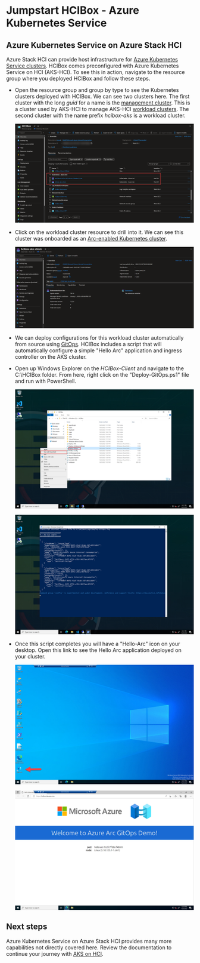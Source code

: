 <!-- ---
type: docs
weight: 100
toc_hide: true
--- -->

# Jumpstart HCIBox - Azure Kubernetes Service

## Azure Kubernetes Service on Azure Stack HCI

Azure Stack HCI can provide host infrastructure for [Azure Kubernetes Service clusters](https://learn.microsoft.com/azure-stack/aks-hci/). HCIBox comes preconfigured with Azure Kubernetes Service on HCI (AKS-HCI). To see this in action, navigate to the resource group where you deployed HCIBox and follow these steps.

- Open the resource group and group by type to see the Kubernetes clusters deployed with HCIBox. We can see two clusters here. The first cluster with the long _guid_ for a name is the [management cluster](https://learn.microsoft.com/azure-stack/aks-hci/kubernetes-concepts#the-management-cluster). This is a cluster used by AKS-HCI to manage AKS-HCI [workload clusters](https://learn.microsoft.com/azure-stack/aks-hci/kubernetes-concepts#the-workload-cluster). The second cluster with the name prefix _hcibox-aks_ is a workload cluster.

  ![Screenshot showing clusters in resource group](./rg_aks.png)

- Click on the workload cluster resource to drill into it. We can see this cluster was onboarded as an [Arc-enabled Kubernetes cluster](https://learn.microsoft.com/azure/azure-arc/kubernetes/overview).

  ![Screenshot showing clusters in resource group](./aks_cluster_detail.png)

- We can deploy configurations for this workload cluster automatically from source using [GitOps](https://learn.microsoft.com/azure/azure-arc/kubernetes/tutorial-use-gitops-connected-cluster). HCIBox includes a script that will automatically configure a simple "Hello Arc" application and ingress controller on the AKS cluster.

- Open up Windows Explorer on the _HCIBox-Client_ and navigate to the C:\HCIBox folder. From here, right click on the "Deploy-GitOps.ps1" file and run with PowerShell.

  ![Screenshot showing starting GitOps script](./deploy_gitops.png)

  ![Screenshot showing running GitOps script](./deploying_gitops.png)

- Once this script completes you will have a "Hello-Arc" icon on your desktop. Open this link to see the Hello Arc application deployed on your cluster.

  ![Screenshot showing Hello Arc link](./hello_arc_desktop.png)

  ![Screenshot showing Hello Arc app](./hello_arc.png)

## Next steps

Azure Kubernetes Service on Azure Stack HCI provides many more capabilities not directly covered here. Review the documentation to continue your journey with [AKS on HCI](https://learn.microsoft.com/azure-stack/aks-hci/).